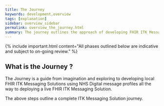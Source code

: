 ```yaml
---
title: The Journey
keywords: development,overview
tags: [explanation]
sidebar: overview_sidebar
permalink: overview_the_journey.html
summary: The journey outlines the approach of developing FHIR ITK Messaging Solutions and the journey taken to define and mature the ITK Messaging Solution.
---
```


{% include important.html content="All phases outlined below are indicative and subject to on-going review." %}


## What is the Journey ? ##

The Journey is a guide from imagination and exploring to developing local FHIR ITK Messaging Solutions using NHS Digital message profiles all the way to deploying a live FHIR ITK Messaging Solution.  



The above steps outline a complete ITK Messaging Solution journey.




